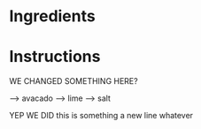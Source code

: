 # Ingredients
# Instructions

WE CHANGED SOMETHING HERE?

--> avacado
--> lime
--> salt

YEP WE DID this is something a new line whatever
